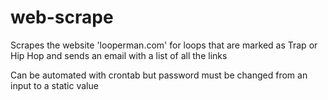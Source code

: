 # web-scrape

Scrapes the website 'looperman.com' for loops that are marked as Trap or Hip Hop and sends an email with a list of all the links

Can be automated with crontab but password must be changed from an input to a static value
